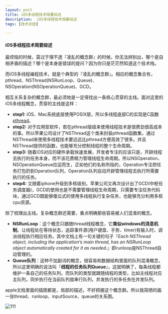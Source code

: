 ```yaml
---
layout: post
title: iOS多线程技术简要综述
description:  iOS多线程技术简要综述
tags: [技术总结]

---
```



#### iOS多线程技术简要综述

最烦恼的时候，莫过于理不透『凌乱的概念群』的时候，你无法辨别出，哪个是自相矛盾的描述？哪个是本身是错误的提问？因为你只是茫茫然知道这个技术栈。

而iOS多线程编程技术，就是个典型的『凌乱的概念群』。相应的概念集合有，pthread、NSThread(NSRunLoop、Queue)、NSOperation(NSOperationQueue)、GCD。

相互关系复杂的概念群，最必须地是一定得找出一条核心贯穿的主线。面对这里的iOS多线程概念，贯穿的主线是这样：

 * **step1:** iOS、Mac系统底层使用POSIX层，所以多线程底部C的实现是C函数[pthread](http://blog.chinaunix.net/uid-20528014-id-333508.html)。
 * **step2:** 对于应用型软件，若在pthread层级来使用线程技术是很费劲很高成本的事。所以苹果公司设计了NSThread这个类来封装pthread函数集，通过NSThread来使用多线程技术要远远比pthread方便高效了很多。并且NSThread提供的函数，也能够充分控制线程的整个生命周期。
 * **step3:** 随着iOS对应的硬件承载快速发展，开发者专注的应该只是，开辟线程去执行的任务本身，而不该花费精力管理线程生命周期。所以NSOperation、NSOperationQueue应运而生，正如他们的名称所指的，Operation专注把任务打包扔到Operation队列，Operation队列自动开辟管理线程去执行所需要执行的任务。
 * **step4:** 又随着iphone升级到多核级别，苹果公司又再次设计出了GCD(中枢任务调度器)，GCD的使用也是不需要管理线程生命周期，只需要专注任务代码块，通过GCD既能够傻瓜式的使用多线程执行复杂任务，也能够充分利用多核cpu资源。
 
除了梳理出主线。复杂概念群还需要，重点明确那些容易被人们混淆的概念。

* **NSRunLoop**：这个概念只跟随thread线程概念，它**类似windows的消息机制**。让线程处在等待状态，追踪事件源(用户键盘、手势、timer)有输入时，调派线程执行相应任务。其中文档上有一句关键的句子『*Each NSThread object, including the application’s main thread, has an NSRunLoop object automatically created for it as needed.*』即runloop是NSThread自动管理的。
* **Queue队列**：这种不加副词的概念，很容易和数据结构里面的队列混淆概念，所以这里明确的说法叫『**线程的任务队列Queue**』，这就明确了，每条线程都维护一条自己的任务队列。而队列的类型就跟随线程的类型，比如主线程对应主队列，同步执行在当前队列就串行队列，并发执行的多任务在并发队列。


apple文档里面的插图都是，局部的描述，不好把握这个概念群。所以我简陋的画一张thread、runloop、inputSource、queue的关系图。

![111](http://b-egs-studio-images.oss-cn-shenzhen.aliyuncs.com/ruoxu-blog%2Fthread-simple.jpg)
